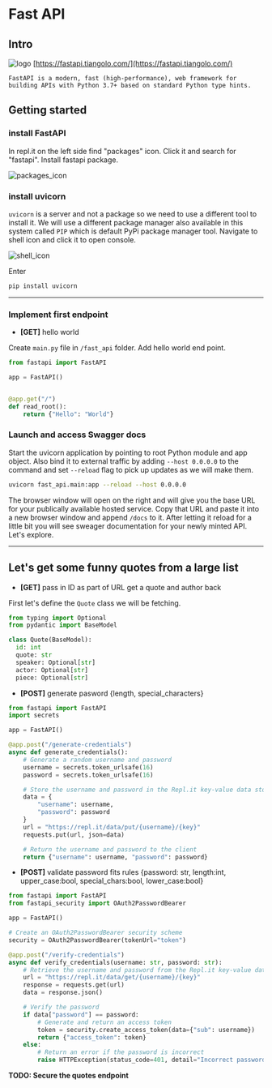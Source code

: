 # Fast API
## Intro
![logo](https://fastapi.tiangolo.com/img/logo-margin/logo-teal.png)
[https://fastapi.tiangolo.com/](https://fastapi.tiangolo.com/)
```
FastAPI is a modern, fast (high-performance), web framework for building APIs with Python 3.7+ based on standard Python type hints.
```

## Getting started
### install FastAPI

In repl.it on the left side find "packages" icon. Click it and search for "fastapi". Install fastapi package. 

![packages_icon](https://media.githubusercontent.com/media/ilyaGotfryd/crud-maven/main/docs/images/packages_btn.png)

### install uvicorn
`uvicorn` is a server and not a package so we need to use a different tool to install it. We will use a different package manager also available in this system called `PIP` which is default PyPi package manager tool. Navigate to shell icon and click it to open console.

![shell_icon](https://media.githubusercontent.com/media/ilyaGotfryd/crud-maven/main/docs/images/shell_btn.png) 

Enter
```bash
pip install uvicorn
```
---
### Implement first endpoint
- **[GET]** hello world

Create `main.py` file in `/fast_api` folder. Add hello world end point.
```python
from fastapi import FastAPI

app = FastAPI()


@app.get("/")
def read_root():
    return {"Hello": "World"}

```

### Launch and access Swagger docs
Start the uvicorn application by pointing to root Python module and app object. Also bind it to external traffic by adding `--host 0.0.0.0` to the command and set `--reload` flag to pick up updates as we will make them.
```bash
uvicorn fast_api.main:app --reload --host 0.0.0.0
```
The browser window will open on the right and will give you the base URL for your publically available hosted service. Copy that URL and paste it into a new browser window and append `/docs` to it. After letting it reload for a little bit you will see sweager documentation for your newly minted API. Let's explore.

---
## Let's get some funny quotes from a large list
- **[GET]** pass in ID as part of URL get a quote and author back

First let's define the `Quote` class we will be fetching.

```Python
from typing import Optional
from pydantic import BaseModel

class Quote(BaseModel):
  id: int
  quote: str
  speaker: Optional[str]
  actor: Optional[str]
  piece: Optional[str]

```

- **[POST]** generate pasword {length, special_characters}
```python
from fastapi import FastAPI
import secrets

app = FastAPI()

@app.post("/generate-credentials")
async def generate_credentials():
    # Generate a random username and password
    username = secrets.token_urlsafe(16)
    password = secrets.token_urlsafe(16)

    # Store the username and password in the Repl.it key-value data store
    data = {
        "username": username,
        "password": password
    }
    url = "https://repl.it/data/put/{username}/{key}"
    requests.put(url, json=data)

    # Return the username and password to the client
    return {"username": username, "password": password}
```
- **[POST]** validate password fits rules {password: str, length:int, upper_case:bool, special_chars:bool, lower_case:bool} 
```python
from fastapi import FastAPI
from fastapi_security import OAuth2PasswordBearer

app = FastAPI()

# Create an OAuth2PasswordBearer security scheme
security = OAuth2PasswordBearer(tokenUrl="token")

@app.post("/verify-credentials")
async def verify_credentials(username: str, password: str):
    # Retrieve the username and password from the Repl.it key-value data store
    url = "https://repl.it/data/get/{username}/{key}"
    response = requests.get(url)
    data = response.json()

    # Verify the password
    if data["password"] == password:
        # Generate and return an access token
        token = security.create_access_token(data={"sub": username})
        return {"access_token": token}
    else:
        # Return an error if the password is incorrect
        raise HTTPException(status_code=401, detail="Incorrect password")

```

**TODO: Secure the quotes endpoint** 